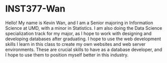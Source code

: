 # INST377-Wan


Hello! My name is Kevin Wan, and I am a Senior majoring in Information Science 
at UMD, with a minor in Statistics. I am also doing the Data Science specialization
track for my major, as I hope to work with designing and developing databases after
graduating. I hope to use the web development skills I learn in this class to create
my own websites and web server environments. These are crucial skills to have as a 
database developer, and I hope to use them to position myself better in this industry.
